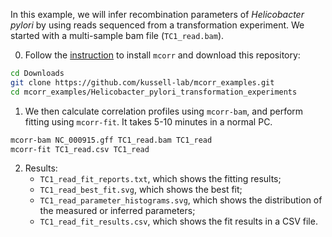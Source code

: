 In this example, we will infer recombination parameters of _Helicobacter pylori_ by using reads sequenced from a transformation experiment. We started with a multi-sample bam file (`TC1_read.bam`).

0. Follow the [instruction](https://github.com/kussell-lab/mcorr/blob/master/README.md#installation) to install `mcorr` and download this repository:
```sh
cd Downloads
git clone https://github.com/kussell-lab/mcorr_examples.git
cd mcorr_examples/Helicobacter_pylori_transformation_experiments
```

1. We then calculate correlation profiles using `mcorr-bam`, and perform fitting using `mcorr-fit`. It takes 5-10 minutes in a normal PC.
```sh
mcorr-bam NC_000915.gff TC1_read.bam TC1_read
mcorr-fit TC1_read.csv TC1_read
```

2. Results:
    * `TC1_read_fit_reports.txt`, which shows the fitting results;
    * `TC1_read_best_fit.svg`, which shows the best fit;
    * `TC1_read_parameter_histograms.svg`, which shows the distribution of the measured or inferred parameters;
    * `TC1_read_fit_results.csv`, which shows the fit results in a CSV file.
